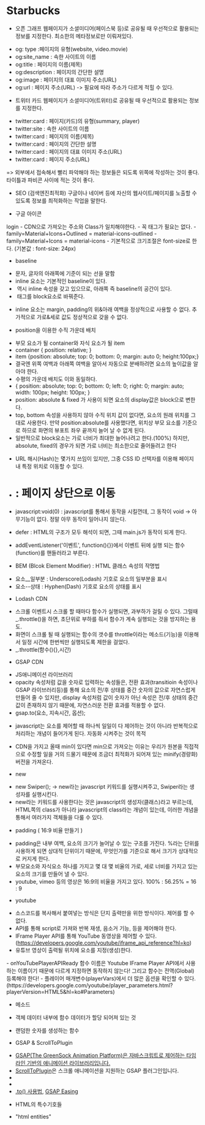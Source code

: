 # Starbucks

  * 오픈 그래프
  웹페이지가 소셜미디어(페이스북 등)로 공유될 때 우선적으로 활용되는 정보를 지정한다.
  최소한의 메타정보로만 이뤄져있다.
  - og: type :페이지의 유형(website, video.movie)
  - og:site_name : 속한 사이트의 이름
  - og:title : 페이지의 이름(제목)
  - og:description : 페이지의 간단한 설명
  - og:image : 페이지의 대표 이미지 주소(URL)
  - og:url : 페이지 주소(URL) -> 필요에 따라 주소가 다르게 적힐 수 있다.

  * 트위터 카드
  웹페이지가 소셜미디어(트위터)로 공유될 때 우선적으로 활용되는 정보를 지정한다. 
  - twitter:card : 페이지(카드)의 유형(summary, player)
  - twitter:site : 속한 사이트의 이름
  - twitter:card : 페이지의 이름(제목)
  - twitter:card : 페이지의 간단한 설명
  - twitter:card : 페이지의 대표 이미지 주소(URL)
  - twitter:card : 페이지 주소(URL)

  => 외부에서 접속해서 빨리 파악해야 하는 정보들은 되도록 위쪽에 작성하는 것이 좋다. 
    타이틀과 파비콘 사이에 적는 것이 좋다. 

  * SEO (검색엔진최적화)
  구글이나 네이버 등에 자신의 웹사이트/페이지를 노출할 수 있도록 정보를 최적화하는 작업을 말한다. 

  * 구글 아이콘
  <link rel="stylesheet" href="https://fonts.googleapis.com/icon?family=Material+Icons+Outlined" />

  <span class="material-icons-outlined">
    login
  </span>
  - CDN으로 가져오는 주소와 Class가 일치해야한다. 
  - 꼭 태그가 <span> 필요는 없다. 
  - family=Material+Icons+Outlined = material-icons-outlined
  - family=Material+Icons = material-icons
  - 기본적으로 크기조절은 font-size로 한다. (기본값 : font-size: 24px)

  * baseline
  - 문자, 글자의 아래쪽에 기준이 되는 선을 말함
  - inline 요소는 기본적인 baseline이 있다.
  - <img/> 역시 inline 속성을 갖고 있으므로, 아래쪽 즉 baseline의 공간이 있다.
  - <img/> 태그를 block요소로 바꿔준다.

  * inline 요소는 margin, padding의 위&아래 여백을 정상적으로 사용할 수 없다. 추가적으로 가로&세로 값도 정상적으로 갖을 수 없다.

  * position을 이용한 수직 가운데 배치
  - 부모 요소가 될 container와 자식 요소가 될 item
  - container { position: relative; }
  - item {position: absolute; top: 0; bottom: 0; margin: auto 0; height:100px;}
  - 결국엔 위쪽 여백과 아래쪽 여백을 알아서 자동으로 분배하려면 요소의 높이값을 알아야 한다.  
  - 수평의 가운데 배치도 이와 동일하다. 
  - { position: absolute; top: 0; bottom: 0; left: 0; right: 0; margin: auto; width: 100px; height: 100px; }
  - position: absolute & fixed 가 사용이 되면 요소의 display값은 block으로 변한다. 
  - top, bottom 속성을 사용하지 않아 수직 위치 값이 없다면, 요소의 원래 위치를 그대로 사용한다.
    만약 position:absolute를 사용했다면, 위치상 부모 요소를 기준으로 하므로 화면의 뷰포트 좌우 끝까지 늘어 날 수 없게 된다. 
  - 일반적으로 block요소는 가로 너비가 최대한 늘어나려고 한다.(100%)
    하지만, absolute, fixed의 경우가 되면 가로 너비는 최소한으로 줄어들려고 한다

  * URL 해시(Hash)는 몇가지 쓰임이 있지만, 그중 CSS ID 선택자를 이용해 페이지 내 특정 위치로 이동할 수 있다. 
  - # : 페이지 상단으로 이동
  - javascript:void(0) : javascript를 통해서 동작을 시킬껀데, 그 동작이 void -> 아무기능이 없다. 정말 아무 동작이 일어나지 않는다. 

  * defer : HTML의 구조가 모두 해석이 되면, 그때 main.js가 동작이 되게 한다.

  * addEventListener('이벤트', function(){})에서 이벤트 뒤에 실행 되는 함수(function)를 핸들러라고 부른다. 

  * BEM (Blcok Element Modifier) : HTML 클래스 속성의 작명법
  - 요소__일부분 : Underscore(Lodash) 기호로 요소의 일부분을 표시
  - 요소--상태 : Hyphen(Dash) 기호로 요소의 상태를 표시

  * Lodash CDN
  - 스크롤 이벤트시 스크롤 할 때마다 함수가 실행되면, 과부하가 걸릴 수 있다.
    그럴때 _.throttle()을 하면, 초단위로 부하를 줘서 함수가 계속 실행되는 것을 방지하는 용도.
  - 화면이 스크롤 될 때 실행되는 함수의 갯수를 throttle이라는 메소드(기능)을 이용해서 일정 시간에 한번씩만 실행되도록 제한을 걸었다. 
  - _.throttle(함수(){},시간)

  * GSAP CDN
  - JS애니메이션 라이브러리
  - opacity 속성처럼 값을 숫자로 입력하는 속성들은, 전환 효과(transitioin 속성이나 GSAP 라이브러리등)를 통해 요소의 전/후 상태를 중간 숫자의 값으로 자연스럽게 만들어 줄 수 있지만, display 속성처럼 값이 숫자가 아닌 속성은 전/후 상태의 중간값이 존재하지 않기 때문에, 자연스러운 전환 효과를 적용할 수 없다.  
  - gsap.to(요소, 지속시간, 옵션);

  * javascript는 요소를 제어할 때 하나씩 일일이 다 제어하는 것이 아니라 반복적으로 처리하는 개념이 들어가게 된다. 자동화 시켜주는 것이 목적 

  * CDN을 가지고 올때 min이 있다면 min으로 가져오는 이유는 우리가 원본을 직접적으로 수정할 일을 거의 드물기 때문에 조금더 최적화가 되어져 있는 minify(경량화) 버전을 가져온다.

  * new
  - new Swiper(); -> new라는 javascript 키워드를 실행시켜주고, Swiper라는 생성자를 실행시킨다.
  - new라는 키워드를 사용한다는 것은 javascript의 생성자(클래스)라고 부르는데, HTML쪽의 class가 아니라 javascript의 class라는 개념이 있는데, 이러한 개념을 통해서 여러가지 객체들을 다룰 수 있다.

  * padding ( 16:9 비율 만들기 )
  - padding은 내부 여백, 요소의 크기가 늘어날 수 있는 구조를 가진다. 
    %라는 단위를 사용하게 되면 상대적 단위이기 때문에, 무엇인가를 기준으로 해서 크기가 상대적으로 커지게 한다. 
  - 부모요소와 자식요소 하나를 가지고 몇 대 몇 비율의 가로, 세로 너비를 가지고 있는 
    요소의 크기를 만들어 낼 수 있다. 
  - youtube, vimeo 등의 영상은 16:9의 비율을 가지고 있다. 
    100% : 56.25% = 16 : 9

  * youtube
  - 소스코드를 복사해서 붙여넣는 방식은 단지 출력만을 위한 방식이다. 제어를 할 수 없다. 
  - API를 통해 script로 가져와 반복 재생, 음소거 기능, 등을 제어해야 한다.
  - IFrame Player API를 통해 YouTube 동영상을 제어할 수 있다.
    (https://developers.google.com/youtube/iframe_api_reference?hl=ko)
  - 유튜브 영상이 출력될 위치에 요소를 지정(생성)한다.
  <!-- in HEAD -->
  <script defer src="./js/youtube.js"></script>

  <!-- in BODY -->
  <div id="player"></div>
  - onYouTubePlayerAPIReady 함수 이름은 Youtube IFrame Player API에서 사용하는 이름이기 때문에 다르게 지정하면 동작하지 않는다! 그리고 함수는 전역(Global) 등록해야 한다!
  - 플레이어 매개변수(playerVars)에서 더 많은 옵션을 확인할 수 있다.
    (https://developers.google.com/youtube/player_parameters.html?playerVersion=HTML5&hl=ko#Parameters)
  <script>
  // Youtube IFrame API를 비동기로 로드합니다.
  var tag = document.createElement('script');
  tag.src = "https://www.youtube.com/iframe_api";
  var firstScriptTag = document.getElementsByTagName('script')[0];
  firstScriptTag.parentNode.insertBefore(tag, firstScriptTag);

  function onYouTubePlayerAPIReady() {
    // <div id="player"></div>
    new YT.Player('player', {
      videoId: 'An6LvWQuj_8', // 재생할 유튜브 영상 ID
      playerVars: {
        autoplay: true, // 자동 재생 유무
        loop: true, // 반복 재생 유무
        playlist: 'An6LvWQuj_8' // 반복 재생할 유튜브 영상 ID 목록
      },
      events: {
        // 영상이 준비되었을 때,
        onReady: function (event) {
          event.target.mute(); // 음소거!
        }
      }
    });
  }
  </script>

  * 메소드
  - 객체 데이터 내부에 함수 데이터가 할당 되어져 있는 것

  * 랜덤한 숫자를 생성하는 함수
  <script>
    // 범위 랜덤 함수(소수점 2자리까지)
    function random(min, max) {
      // '.toFixed()'를 통해 반환된 문자 데이터를,
      // 'parseFloat(())'을 통해 소수점을 가지는 숫자 데이터로 변환
      return parseFloat((Math.random() * (max - min) + min).toFixed(2))
    }
  </script>

  * GSAP & ScrollToPlugin
  - <a href="https://greensock.com/gsap/">GSAP(The GreenSock Animation Platform)은 자바스크립트로 제어하는 타임라인 기반의 애니메이션 라이브러리입니다. </a>
  - <a href="https://greensock.com/scrolltoplugin/">ScrollToPlugin</a>은 스크롤 애니메이션을 지원하는 GSAP 플러그인입니다.
  - <script src="https://cdnjs.cloudflare.com/ajax/libs/gsap/3.5.1/gsap.min.js" integrity="sha512-IQLehpLoVS4fNzl7IfH8Iowfm5+RiMGtHykgZJl9AWMgqx0AmJ6cRWcB+GaGVtIsnC4voMfm8f2vwtY+6oPjpQ==" crossorigin="anonymous"></script>
  - <script src="https://cdnjs.cloudflare.com/ajax/libs/gsap/3.5.1/ScrollToPlugin.min.js" integrity="sha512-nTHzMQK7lwWt8nL4KF6DhwLHluv6dVq/hNnj2PBN0xMl2KaMm1PM02csx57mmToPAodHmPsipoERRNn4pG7f+Q==" crossorigin="anonymous"></script>
  - <a href="https://greensock.com/docs/v3/GSAP/gsap.to()">.to() 사용법</a>, <a href="https://greensock.com/docs/v2/Easing">GSAP Easing </a>
  <script>
    gsap.to(요소, 시간, 옵션)
  // 또는
  TweenMax.to(요소, 시간, 옵션)

  gsap.to(window, .7, {
    scrollTo: 0
  });     
  </script>

  * HTML의 특수기호들
  - "html entities"

